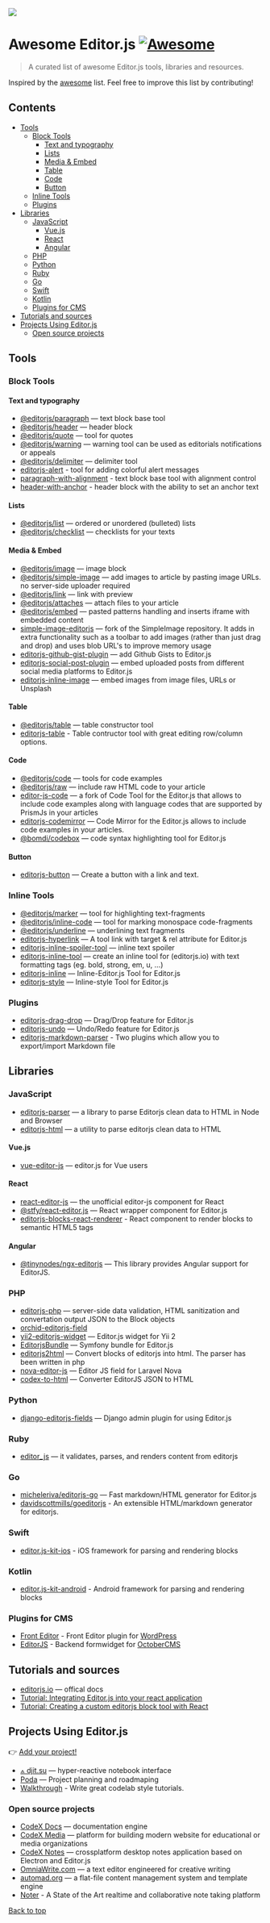 [![](./assets/editor-awesome.png)](https://editorjs.io/)

# Awesome Editor.js [![Awesome](https://awesome.re/badge-flat.svg)](https://awesome.re)

> A curated list of awesome Editor.js tools, libraries and resources.

Inspired by the [awesome](https://github.com/sindresorhus/awesome) list. Feel free to improve this list by contributing!

## Contents

* [Tools](#tools)
  * [Block Tools](#block-tools)
    * [Text and typography](#text-and-typography)
    * [Lists](#lists)
    * [Media & Embed](#media--embed)
    * [Table](#table)
    * [Code](#code)
    * [Button](#button)
  * [Inline Tools](#inline-tools)
  * [Plugins](#plugins)
* [Libraries](#libraries)
  * [JavaScript](#javascript)
    * [Vue.js](#vuejs)
    * [React](#react)
    * [Angular](#angular)
  * [PHP](#php)
  * [Python](#python)
  * [Ruby](#ruby)
  * [Go](#go)
  * [Swift](#swift)
  * [Kotlin](#kotlin)
  * [Plugins for CMS](#plugins-for-cms)
* [Tutorials and sources](#tutorials-and-sources)
* [Projects Using Editor.js](#projects-using-editorjs)
  * [Open source projects](#open-source-projects)
<!-- * [Apps / Websites](#apps-websites) -->
<!-- * [Commercial Products](#commercial-products) -->

## Tools

### Block Tools

#### Text and typography

* [@editorjs/paragraph](https://github.com/editor-js/paragraph) — text block base tool 
* [@editorjs/header](https://github.com/editor-js/header) — header block
* [@editorjs/quote](https://github.com/editor-js/quote) — tool for quotes
* [@editorjs/warning](https://github.com/editor-js/warning) — warning tool can be used as editorials notifications or appeals
* [@editorjs/delimiter](https://github.com/editor-js/delimiter) — delimiter tool
* [editorjs-alert](https://github.com/vishaltelangre/editorjs-alert) - tool for adding colorful alert messages
* [paragraph-with-alignment](https://github.com/kaaaaaaaaaaai/paragraph-with-alignment) - text block base tool with alignment control
* [header-with-anchor](https://github.com/Aleksst95/header-with-anchor) - header block with the ability to set an anchor text

#### Lists

* [@editorjs/list](https://github.com/editor-js/list) — ordered or unordered (bulleted) lists
* [@editorjs/checklist](https://github.com/editor-js/checklist) — checklists for your texts

#### Media & Embed

* [@editorjs/image](https://github.com/editor-js/image) — image block
* [@editorjs/simple-image](https://github.com/editor-js/simple-image) — add images to article by pasting image URLs. no server-side uploader required
* [@editorjs/link](https://github.com/editor-js/link) — link with preview
* [@editorjs/attaches](https://github.com/editor-js/attaches) — attach files to your article
* [@editorjs/embed](https://github.com/editor-js/embed) — pasted patterns handling and inserts iframe with embedded content
* [simple-image-editorjs](https://github.com/PaulKinlan/simple-image) — fork of the SimpleImage repository. It adds in extra functionality such as a toolbar to add images (rather than just drag and drop) and uses blob URL's to improve memory usage
* [editorjs-github-gist-plugin](https://github.com/ranemihir/editorjs-github-gist-plugin) — add Github Gists to Editor.js
* [editorjs-social-post-plugin](https://github.com/ranemihir/editorjs-social-post-plugin) — embed uploaded posts from different social media platforms to Editor.js
* [editorjs-inline-image](https://github.com/kommitters/editorjs-inline-image) — embed images from image files, URLs or Unsplash

#### Table

* [@editorjs/table](https://github.com/editor-js/table) — table constructor tool
* [editorjs-table](https://github.com/4rw44z/editorjs-table) - Table contructor tool with great editing row/column options.

#### Code

* [@editorjs/code](https://github.com/editor-js/code) — tools for code examples
* [@editorjs/raw](https://github.com/editor-js/raw) — include raw HTML code to your article
* [editor-js-code](https://github.com/paraswaykole/editor-js-code) — a fork of Code Tool for the Editor.js that allows to include code examples along with language codes that are supported by PrismJs in your articles
* [editorjs-codemirror](https://github.com/alexiej/editorjs-codemirror) — Code Mirror for the Editor.js allows to include code examples in your articles.
* [@bomdi/codebox](https://github.com/BomdiZane/codebox) — code syntax highlighting tool for Editor.js

#### Button

* [editorjs-button](https://github.com/kaaaaaaaaaaai/editorjs-button) — Create a button with a link and text.

### Inline Tools

* [@editorjs/marker](https://github.com/editor-js/marker) — tool for highlighting text-fragments
* [@editorjs/inline-code](https://github.com/editor-js/inline-code) — tool for marking monospace code-fragments
* [@editorjs/underline](https://github.com/editor-js/underline) — underlining text fragments
* [editorjs-hyperlink](https://github.com/trinhtam/editorjs-hyperlink) — A tool link with target & rel attribute for Editor.js
* [editorjs-inline-spoiler-tool](https://www.npmjs.com/package/editorjs-inline-spoiler-tool) — inline text spoiler
* [editorjs-inline-tool](https://github.com/natterstefan/editorjs-inline-tool) — create an inline tool for (editorjs.io) with text formatting tags (eg. bold, strong, em, u, ...)
* [editorjs-inline](https://github.com/hata6502/editorjs-inline) — Inline-Editor.js Tool for Editor.js
* [editorjs-style](https://github.com/hata6502/editorjs-style) — Inline-style Tool for Editor.js

### Plugins

* [editorjs-drag-drop](https://github.com/kommitters/editorjs-drag-drop) — Drag/Drop feature for Editor.js
* [editorjs-undo](https://github.com/kommitters/editorjs-undo) — Undo/Redo feature for Editor.js
* [editorjs-markdown-parser](https://github.com/stejul/editorjs-markdown-parser) - Two plugins which allow you to export/import Markdown file

## Libraries

### JavaScript

* [editorjs-parser](https://github.com/MichaelMikeJones/editorjs-parser) — a library to parse Editorjs clean data to HTML in Node and Browser
* [editorjs-html](https://github.com/pavittarx/editorjs-html) — a utility to parse editorjs clean data to HTML

#### Vue.js

* [vue-editor-js](https://github.com/ChangJoo-Park/vue-editor-js) — editor.js for Vue users 

#### React

* [react-editor-js](https://github.com/Jungwoo-An/react-editor-js) — the unofficial editor-js component for React
* [@stfy/react-editor.js](https://github.com/stfy/react-editor.js) — React wrapper component for Editor.js
* [editorjs-blocks-react-renderer](https://github.com/moveyourdigital/editorjs-blocks-react-renderer) - React component to render blocks to semantic HTML5 tags

#### Angular

* [@tinynodes/ngx-editorjs](https://www.npmjs.com/package/@tinynodes/ngx-editorjs) — This library provides Angular support for EditorJS.

### PHP

* [editorjs-php](https://github.com/editor-js/editorjs-php) — server-side data validation, HTML sanitization and convertation output JSON to the Block objects
* [orchid-editorjs-field](https://github.com/AlexSabur/orchid-editorjs-field)
* [yii2-editorjs-widget](https://github.com/zakurdaev/yii2-editorjs-widget) — Editor.js widget for Yii 2
* [EditorjsBundle](https://github.com/tbmatuka/EditorjsBundle) — Symfony bundle for Editor.js
* [editorjs2html](https://github.com/aswal94/editorjs2html) — Convert blocks of editorjs into html. The parser has been written in php
* [nova-editor-js](https://github.com/advoor/nova-editor-js) — Editor JS field for Laravel Nova
* [codex-to-html](https://github.com/Archakov06/codex-to-html) — Converter EditorJS JSON to HTML

### Python

* [django-editorjs-fields](https://github.com/2ik/django-editorjs-fields) — Django admin plugin for using Editor.js

### Ruby

* [editor_js](https://rubygems.org/gems/editor_js) — it validates, parses, and renders content from editorjs

### Go

* [micheleriva/editorjs-go](https://github.com/micheleriva/editorjs-go) — Fast markdown/HTML generator for Editor.js
* [davidscottmills/goeditorjs](https://github.com/davidscottmills/goeditorjs) - An extensible HTML/markdown generator for editorjs.

### Swift

* [editor.js-kit-ios](https://github.com/Upstarts/editor.js-kit-ios) - iOS framework for parsing and rendering blocks

### Kotlin

* [editor.js-kit-android](https://github.com/Upstarts/editor.js-kit-android) - Android framework for parsing and rendering blocks

### Plugins for CMS

* [Front Editor](https://wpfronteditor.com/) - Front Editor plugin for [WordPress](https://wordpress.com)
* [EditorJS](https://octobercms.com/plugin/reazzon-editor) - Backend formwidget for [OctoberCMS](https://octobercms.com)

## Tutorials and sources

* [editorjs.io](https://editorjs.io) — offical docs
* [Tutorial: Integrating Editor.js into your react application](https://www.walkthrough.so/pblc/snKICMzxzedr/codelab-integrating-editor-js-into-your-react-application)
* [Tutorial: Creating a custom editorjs block tool with React](https://www.walkthrough.so/pblc/QCawSCKwOQLn/creating-a-custom-editorjs-block-tool-with-react)

## Projects Using Editor.js

👉 [Add your project!](https://github.com/editor-js/awesome-editorjs/edit/master/readme.md)

* [⟑ djit.su](https://djit.su) — hyper-reactive notebook interface
* [Poda](https://poda.io) — Project planning and roadmaping
* [Walkthrough](http://walkthrough.so/) - Write great codelab style tutorials.

### Open source projects

* [CodeX Docs](https://github.com/codex-team/codex.docs) — documentation engine
* [CodeX Media](https://github.com/codex-team/codex.media) — platform for building modern website for educational or media organizations
* [CodeX Notes](https://github.com/codex-team/codex.notes) — crossplatform desktop notes application based on Electron and Editor.js
* [OmniaWrite.com](https://OmniaWrite.com) — a text editor engineered for creative writing
* [automad.org](https://automad.org) — a flat-file content management system and template engine
* [Noter](https://noter.sambitsahoo.com) - A State of the Art realtime and collaborative note taking platform


<!--
### Apps/Websites
-->

[Back to top](#contents)
